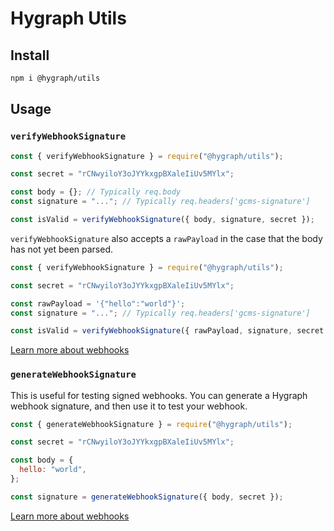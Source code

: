 # Hygraph Utils

## Install

```bash
npm i @hygraph/utils
```

## Usage

### `verifyWebhookSignature`

```js
const { verifyWebhookSignature } = require("@hygraph/utils");

const secret = "rCNwyiloY3oJYYkxgpBXaleIiUv5MYlx";

const body = {}; // Typically req.body
const signature = "..."; // Typically req.headers['gcms-signature']

const isValid = verifyWebhookSignature({ body, signature, secret });
```

`verifyWebhookSignature` also accepts a `rawPayload` in the case that the body
has not yet been parsed.

```js
const { verifyWebhookSignature } = require("@hygraph/utils");

const secret = "rCNwyiloY3oJYYkxgpBXaleIiUv5MYlx";

const rawPayload = '{"hello":"world"}';
const signature = "..."; // Typically req.headers['gcms-signature']

const isValid = verifyWebhookSignature({ rawPayload, signature, secret });
```

[Learn more about webhooks](https://hygraph.com/docs/api-reference/basics/webhooks)

### `generateWebhookSignature`

This is useful for testing signed webhooks. You can generate a Hygraph webhook signature, and then use it to test your webhook.

```js
const { generateWebhookSignature } = require("@hygraph/utils");

const secret = "rCNwyiloY3oJYYkxgpBXaleIiUv5MYlx";

const body = {
  hello: "world",
};

const signature = generateWebhookSignature({ body, secret });
```

[Learn more about webhooks](https://hygraph.com/docs/api-reference/basics/webhooks)
